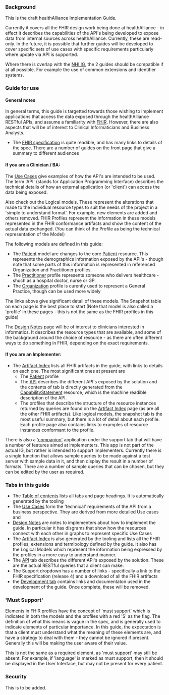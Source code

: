### Background
This is the draft healthAlliance Implementation Guide.

Currently it covers all the FHIR design work being done at healthAlliance - in effect it describes the capabilities of the API's being developed to expose data from internal sources across healthAlliance. Currently, these are read-only. In the future, it is possible that further guides will be developed to cover specific sets of use cases with specific requirements particularly where update via API is supported.

Where there is overlap with the [NHI IG](http://igs.clinfhir.com/nhi/index.html), the 2 guides should be compatible if at all possible. For example the use of common extensions and identifier systems.

### Guide for use

#### General notes

In general terms, this guide is targetted towards those wishing to implement applications that access the data exposed through the healthAlliance RESTful APIs, and assume a familiarity with [FHIR](http://hl7.org/fhir/index.html). However, there are also aspects that will be of interest to Clinical Informaticians and Business Analysts.

* The [FHIR specification](http://hl7.org/fhir/index.html) is quite readible, and has many links to details of the spec. There are a number of guides on the front page that give a summary to different audiences

#### If you are a Clinician / BA:

The [Use Cases](usecases.html) give examples of how the API's are intended to be used. The term 'API' (stands for Application Programming Interface) describes the technical details of how an external application (or 'client') can access the data being exposed.

Also check out the Logical models. These represent the alterations that made to the individual resource types to suit the needs of the project in a 'simple to understand format'. For example, new elements are added and others removed. FHIR Profiles represent the information in these models represented in the FHIR conformance artifacts and show the content of the actual data exchanged. (You can think of the Profile as being the technical representation of the Model)

The following models are defined in this guide:

* The [Patient](StructureDefinition-HaPatientLM.html) model are changes to the core [Patient](http://hl7.org/fhir/patient.html) resource. This represents the demographics information exposed by the API's - though note that some parts of this information is represented in referenced Organization and Practitioner profiles.
* The [Practitioner](StructureDefinition-NrPractitionerLM.html) profile represents someone who delivers healthcare - shuch as a hospital doctor, nurse or GP.
* The [Organization](StructureDefinition-NrOrganization.html) profile is curently used to represent a General Practice, though can be used more widely

The links above give significant detail of these models. The Snapshot table on each page is the best place to start (Note that model is also called a 'profile' in these pages - this is not the same as the FHIR profiles in this guide)

The [Design Notes](design.html) page will be of interest to clinicians interested in informatics. It describes the resource types that are available, and some of the background around the choice of resource - as there are often different ways to do something in FHIR, depending on the exact requirements.

#### If you are an Implementer:

* The [Artifact Index](artifacts.html) lists all FHIR artifacts in the guide, with links to details on each one. The most significant ones at present are
  * The [Patient](StructureDefinition-HaPatient.html) profile
  * The [API](CapabilityStatement.html) describes the different API's exposed by the solution and the contents of tab is directly generated from the [CapabilityStatement](CapabilityStatement-HaCapabilityStatement.html) resource, which is the machine readible description of the API.
  * The profiles that describe the structure of the resource instances returned by queries are found on the [Artifact Index](artifacts.html#structures-resource-profiles) page (as are all the other FHIR artifacts). Like logical models, the snapshot tab is the most useful summary, but there is a lot of detail about each profile. Each profile page also contains links to examples of resource instances conformant to the profile.

There is also a ['companion'](companion.html) application under the support tab that will have a number of features aimed at implementers. This app is not part of the actual IG, but rather is intended to support implementers. Currently there is a single function that allows sample queries to be made against a test server with sample data in it, and then display the result in a number of formats. There are a number of sample queries that can be chosen, but they can be edited by the user as required.


### Tabs in this guide

* The [Table of contents](toc.html) lists all tabs and page headings. It is automatically generated by the tooling
* The [Use Cases](usecases.html) form the 'technical' requirements of the API from a business perspective. They are derived from more detailed Use cases and
* [Design Notes](design.html) are notes to implementers about how to implement the guide. In particular it has disgrams that show how the resources connect with each other in graphs to represent specific Use Cases 
* The [Artifact Index](artifacts.html) is also generated by the tooling and lists all the FHIR profiles, extensions and termibology defined by the guide. It also has the Logical Models which represent the information being expressed by the profiles in a more easy to understand manner.
* The [API](API.html) tab describes the different API's exposed by the solution. These are the actual RESTful queries that a client can make.
* The Support dropdown has a number of links - specifically a link to the FHIR specification (release 4) and a download of all the FHIR artifacts
* the [Development tab](development.html) contains links and documentaton used in the development of the guide. Once complete, these will be removed.

### 'Must Support'

Elements in FHIR profiles have the concept of ['must support'](http://hl7.org/fhir/profiling.html#mustsupport) which is indicated in both the models and the profiles with a red 'S' as the flag. The definition of what this means is vague in the spec, and is generally used to indicate elements of particular importance. In this guide, the expectation is that a client must understand what the meaning of these elements are, and have a strategy to deal with them - they cannot be ignored if present. Generally this will be making the user aware of their value. 

This is not the same as a required element, as 'must support' may still be absent. For example, if 'language' is marked as must support, then it should be displayed in the User Interface, but may not be present for every patient. 

### Security
This is to be added.